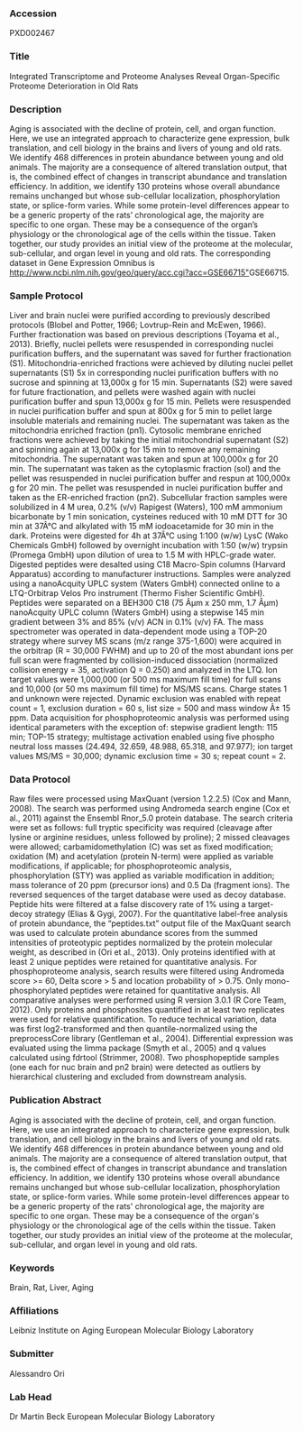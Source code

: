 ### Accession
PXD002467

### Title
Integrated Transcriptome and Proteome Analyses Reveal Organ-Specific Proteome Deterioration in Old Rats

### Description
Aging is associated with the decline of protein, cell, and organ function. Here, we use an integrated approach to characterize gene expression, bulk translation, and cell biology in the brains and livers of young and old rats. We identify 468 differences in protein abundance between young and old animals. The majority are a consequence of altered translation output, that is, the combined effect of changes in transcript abundance and translation efficiency. In addition, we identify 130 proteins whose overall abundance remains unchanged but whose sub-cellular localization, phosphorylation state, or splice-form varies. While some protein-level differences appear to be a generic property of the rats’ chronological age, the majority are specific to one organ. These may be a consequence of the organ’s physiology or the chronological age of the cells within the tissue. Taken together, our study provides an initial view of the proteome at the molecular, sub-cellular, and organ level in young and old rats. The corresponding dataset in Gene Expression Omnibus is <http://www.ncbi.nlm.nih.gov/geo/query/acc.cgi?acc=GSE66715">GSE66715</a>.

### Sample Protocol
Liver and brain nuclei were purified according to previously described protocols (Blobel and Potter, 1966; Lovtrup-Rein and McEwen, 1966). Further fractionation was based on previous descriptions (Toyama et al., 2013). Briefly, nuclei pellets were resuspended in corresponding nuclei purification buffers, and the supernatant was saved for further fractionation (S1). Mitochondria-enriched fractions were achieved by diluting nuclei pellet supernatants (S1) 5x in corresponding nuclei purification buffers with no sucrose and spinning at 13,000x g for 15 min. Supernatants (S2) were saved for future fractionation, and pellets were washed again with nuclei purification buffer and spun 13,000x g for 15 min. Pellets were resuspended in nuclei purification buffer and spun at 800x g for 5 min to pellet large insoluble materials and remaining nuclei. The supernatant was taken as the mitochondria enriched fraction (pn1). Cytosolic membrane enriched fractions were achieved by taking the initial mitochondrial supernatant (S2) and spinning again at 13,000x g for 15 min to remove any remaining mitochondria. The supernatant was taken and spun at 100,000x g for 20 min. The supernatant was taken as the cytoplasmic fraction (sol) and the pellet was resuspended in nuclei purification buffer and respun at 100,000x g for 20 min.  The pellet was resuspended in nuclei purification buffer and taken as the ER-enriched fraction (pn2). Subcellular fraction samples were solubilized in 4 M urea, 0.2% (v/v) Rapigest (Waters), 100 mM ammonium bicarbonate by 1 min sonication, cysteines reduced with 10 mM DTT for 30 min at 37Â°C and alkylated with 15 mM iodoacetamide for 30 min in the dark. Proteins were digested for 4h at 37Â°C using 1:100 (w/w) LysC (Wako Chemicals GmbH) followed by overnight incubation with 1:50 (w/w) trypsin (Promega GmbH) upon dilution of urea to 1.5 M with HPLC-grade water. Digested peptides were desalted using C18 Macro-Spin columns (Harvard Apparatus) according to manufacturer instructions.  Samples were analyzed using a nanoAcquity UPLC system (Waters GmbH) connected online to a LTQ-Orbitrap Velos Pro instrument (Thermo Fisher Scientific GmbH). Peptides were separated on a BEH300 C18 (75 Âµm x 250 mm, 1.7 Âµm) nanoAcquity UPLC column (Waters GmbH) using a stepwise 145 min gradient between 3% and 85% (v/v) ACN in 0.1% (v/v) FA. The mass spectrometer was operated in data-dependent mode using a TOP-20 strategy where survey MS scans (m/z range 375-1,600) were acquired in the orbitrap (R = 30,000 FWHM) and up to 20 of the most abundant ions per full scan were fragmented by collision-induced dissociation (normalized collision energy = 35, activation Q = 0.250) and analyzed in the LTQ. Ion target values were 1,000,000 (or 500 ms maximum fill time) for full scans and 10,000 (or 50 ms maximum fill time) for MS/MS scans. Charge states 1 and unknown were rejected. Dynamic exclusion was enabled with repeat count = 1, exclusion duration = 60 s, list size = 500 and mass window Â± 15 ppm. Data acquisition for phosphoproteomic analysis was performed using identical parameters with the exception of: stepwise gradient length: 115 min; TOP-15 strategy; multistage activation enabled using five phospho neutral loss masses (24.494, 32.659, 48.988, 65.318, and 97.977); ion target values MS/MS = 30,000; dynamic exclusion time = 30 s; repeat count = 2.

### Data Protocol
Raw files were processed using MaxQuant (version 1.2.2.5) (Cox and Mann, 2008). The search was performed using Andromeda search engine (Cox et al., 2011) against the Ensembl Rnor_5.0 protein database. The search criteria were set as follows: full tryptic specificity was required (cleavage after lysine or arginine residues, unless followed by proline); 2 missed cleavages were allowed; carbamidomethylation (C) was set as fixed modification; oxidation (M) and acetylation (protein N-term) were applied as variable modifications, if applicable; for phosphoproteomic analysis, phosphorylation (STY) was applied as variable modification in addition; mass tolerance of 20 ppm (precursor ions) and 0.5 Da (fragment ions). The reversed sequences of the target database were used as decoy database. Peptide hits were filtered at a false discovery rate of 1% using a target-decoy strategy (Elias & Gygi, 2007). For the quantitative label-free analysis of protein abundance, the “peptides.txt” output file of the MaxQuant search was used to calculate protein abundance scores from the summed intensities of proteotypic peptides normalized by the protein molecular weight, as described in (Ori et al., 2013). Only proteins identified with at least 2 unique peptides were retained for quantitative analysis. For phosphoproteome analysis, search results were filtered using Andromeda score >= 60, Delta score > 5 and location probability of > 0.75. Only mono-phosphorylated peptides were retained for quantitative analysis. All comparative analyses were performed using R version 3.0.1 (R Core Team, 2012). Only proteins and phosphosites quantified in at least two replicates were used for relative quantification. To reduce technical variation, data was first log2-transformed and then quantile-normalized using the preprocessCore library (Gentleman et al., 2004). Differential expression was evaluated using the limma package (Smyth et al., 2005) and q values calculated using fdrtool (Strimmer, 2008). Two phosphopeptide samples (one each for nuc brain and pn2 brain) were detected as outliers by hierarchical clustering and excluded from downstream analysis.

### Publication Abstract
Aging is associated with the decline of protein, cell, and organ function. Here, we use an integrated approach to characterize gene expression, bulk translation, and cell biology in the brains and livers of young and old rats. We identify 468 differences in protein abundance between young and old animals. The majority are a consequence of altered translation output, that is, the combined effect of changes in transcript abundance and translation efficiency. In addition, we identify 130 proteins whose overall abundance remains unchanged but whose sub-cellular localization, phosphorylation state, or splice-form varies. While some protein-level differences appear to be a generic property of the rats' chronological age, the majority are specific to one organ. These may be a consequence of the organ's physiology or the chronological age of the cells within the tissue. Taken together, our study provides an initial view of the proteome at the molecular, sub-cellular, and organ level in young and old rats.

### Keywords
Brain, Rat, Liver, Aging

### Affiliations
Leibniz Institute on Aging
European Molecular Biology Laboratory

### Submitter
Alessandro Ori

### Lab Head
Dr Martin Beck
European Molecular Biology Laboratory


